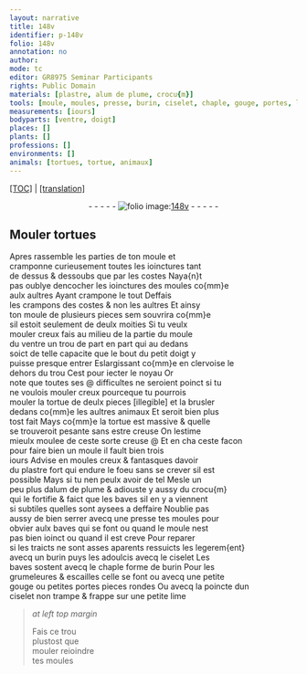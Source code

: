 ```yaml
---
layout: narrative
title: 148v
identifier: p-148v
folio: 148v
annotation: no
author:
mode: tc
editor: GR8975 Seminar Participants
rights: Public Domain
materials: [plastre, alum de plume, crocu{m}]
tools: [moule, moules, presse, burin, ciselet, chaple, gouge, portes, lime]
measurements: [iours]
bodyparts: [ventre, doigt]
places: []
plants: []
professions: []
environments: []
animals: [tortues, tortue, animaux]
---
```


<p><a href="{{ site.baseurl }}/diplomatic/">[TOC]</a> | <a href="{{ site.baseurl }}/texts/p-148v_tl/" target="_blank">[translation]</a></p><div class="folio" align="center">- - - - - <a href="http://gallica.bnf.fr/ark:/12148/btv1b10500001g/f302.image" target="_blank"><img src="https://cu-mkp.github.io/2017-workshop-edition/assets/photo-icon.png" alt="folio image: " style="display:inline-block; margin-bottom:-3px;"/>148v</a> - - - - - </div>  
  

## Mouler <span class="al">tortues</span>

 
Apres rassemble les parties de ton <span class="tl">moule</span> et<br/> cramponne curieusement toutes les ioinctures tant<br/> de dessus & dessoubs que par les costes Naya{n}t<br/> pas oublye dencocher les ioinctures des <span class="tl">moules</span> co{mm}e<br/> aulx aultres Ayant crampone le tout Deffais<br/> les crampons des costes & non les aultres Et ainsy<br/> ton <span class="tl">moule</span> de plusieurs pieces <span class="del">sem</span> souvrira co{mm}e<br/> sil estoit seulement de deulx moities Si tu veulx<br/> mouler creux fais au milieu <span class="del">de la partie</span> du <span class="tl">moule</span><br/> du <span class="bp">ventre</span> un trou de part en part qui au dedans<br/> soict de telle capacite que le bout du petit <span class="bp">doigt</span> y<br/> puisse presque entrer Eslargissant co{mm}e en clervoise le<br/> dehors du trou Cest pour iecter le noyau Or<br/> note que toutes ses @ difficultes ne seroient poinct si tu<br/> ne voulois mouler creux pourceque tu pourrois<br/> mouler la <span class="al">tortue</span> de deulx pieces <span class="del">[illegible]</span> et la brusler<br/> dedans co{mm}e les aultres <span class="al">animaux</span> Et seroit bien plus<br/> tost fait Mays co{mm}e la <span class="al">tortue</span> est massive & quelle<br/> se trouveroit pesante sans estre creuse On lestime<br/> mieulx moulee de ceste sorte creuse @ Et en <span class="del">cha</span> ceste facon<br/> pour faire bien un <span class="tl">moule</span> il fault bien trois<br/> <span class="ms">iours</span> Advise en <span class="tl">moules</span> creux & fantasques davoir<br/> du <span class="m">plastre</span> fort qui endure le foeu sans se crever sil est<br/> possible Mays si tu nen peulx avoir de tel Mesle un<br/> peu plus d<span class="m">alum de plume</span> & adiouste y aussy du <span class="m">crocu{m}</span><br/> qui le fortifie & faict que les baves sil en y a viennent<br/> si subtiles quelles sont aysees a deffaire Noublie pas<br/> aussy de bien serrer avecq une <span class="tl">presse</span> tes <span class="tl">moules</span> pour<br/> obvier aulx baves qui se font ou quand le <span class="tl">moule</span> nest<br/> pas bien ioinct ou quand il est creve Pour reparer<br/> si les traicts ne sont asses aparents ressuicts les legerem{ent}<br/> avecq un <span class="tl">burin</span> puys les adoulcis avecq le <span class="tl">ciselet</span> Les<br/> baves sostent avecq le <span class="tl">chaple</span> forme de <span class="tl">burin</span> Pour les<br/> grumeleures & escailles celle se font ou avecq une petite<br/> <span class="tl">gouge</span> ou petites <span class="tl">portes</span> pieces rondes Ou avecq la poincte dun<br/> <span class="tl">ciselet</span> non trampe & frappe sur une petite <span class="tl">lime</span>
 
> *at left top margin*
> 
> 
> Fais ce trou<br/> plustost que<br/> <span class="del">mouler</span> reioindre<br/> tes <span class="tl">moules</span>
 

